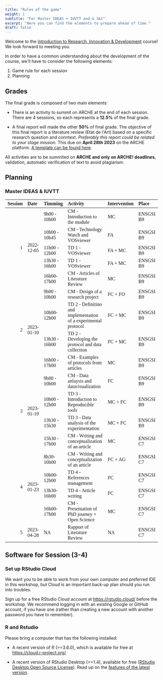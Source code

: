 ```yaml
---
title: "Rules of the game"
weight: 1
subtitle: "For Master IDEAS + IUVTT and & 3AI"
excerpt: "Here you can find the elements to prepare ahead of time."
draft: false
---
```

<script src="{{< blogdown/postref >}}index_files/clipboard/clipboard.min.js"></script>
<link href="{{< blogdown/postref >}}index_files/xaringanExtra-clipboard/xaringanExtra-clipboard.css" rel="stylesheet" />
<script src="{{< blogdown/postref >}}index_files/xaringanExtra-clipboard/xaringanExtra-clipboard.js"></script>
<script>window.xaringanExtraClipboard(null, {"button":"Copy Code","success":"Copied!","error":"Press Ctrl+C to Copy"})</script>
<script src="{{< blogdown/postref >}}index_files/kePrint/kePrint.js"></script>
<link href="{{< blogdown/postref >}}index_files/lightable/lightable.css" rel="stylesheet" />




Welcome to the [Introduction to Research, Innovation & Development](/) course! We look forward to meeting you.

In order to have a common understanding about the development of the course, we'll have to consider the following elements:

1. Game rule for each session
2. Planning


## Grades

The final grade is composed of two main elements:

- There is an activity to summit on ARCHE at the end of each session. There are 4 sessions, so each represents a **12.5%** of the final grade.

- A final report will made the other **50%** of final grade. The objective of this final report is a literature review (Etat de l'Art) based on a specific research question and conntext. *Preferably this report could be related to your stage mission.*
This due on **April 28th 2023** on the ARCHE platform. [A template can be found here](/Template-Article/Article-template.pdf).

All activities are to be summited on **ARCHE and only on ARCHE! deadlines**, validation, automatic verification of text to avoid plagiarism.


## Planning
### Master IDEAS & IUVTT




<table class=" lightable-classic" style="font-family: Cambria; width: auto !important; margin-left: auto; margin-right: auto;">
 <thead>
  <tr>
   <th style="text-align:right;"> Session </th>
   <th style="text-align:left;"> Date </th>
   <th style="text-align:left;"> Timming </th>
   <th style="text-align:left;"> Activity </th>
   <th style="text-align:left;"> Intervention </th>
   <th style="text-align:left;"> Place </th>
  </tr>
 </thead>
<tbody>
  <tr>
   <td style="text-align:right;vertical-align: middle !important;" rowspan="5"> 1 </td>
   <td style="text-align:left;vertical-align: middle !important;" rowspan="5"> 2022-12-05 </td>
   <td style="text-align:left;"> 9h00 - 10h00 </td>
   <td style="text-align:left;"> CM - Introduction to the module </td>
   <td style="text-align:left;"> MC </td>
   <td style="text-align:left;"> ENSGSI B9 </td>
  </tr>
  <tr>
   
   
   <td style="text-align:left;"> 10h00 - 10h45 </td>
   <td style="text-align:left;"> CM - Technology Watch and VOSviewer </td>
   <td style="text-align:left;"> FA </td>
   <td style="text-align:left;"> ENSGSI B9 </td>
  </tr>
  <tr>
   
   
   <td style="text-align:left;"> 11h00 - 12h00 </td>
   <td style="text-align:left;"> TD 1 - VOSviewer </td>
   <td style="text-align:left;"> FA + MC </td>
   <td style="text-align:left;"> ENSGSI B9 </td>
  </tr>
  <tr>
   
   
   <td style="text-align:left;"> 13h30 - 16h00 </td>
   <td style="text-align:left;"> TD 1 - VOSviewer </td>
   <td style="text-align:left;"> FA + MC </td>
   <td style="text-align:left;"> ENSGSI B9 </td>
  </tr>
  <tr>
   
   
   <td style="text-align:left;"> 16h00-17h00 </td>
   <td style="text-align:left;"> CM - Articles of Literature Review </td>
   <td style="text-align:left;"> MC </td>
   <td style="text-align:left;"> ENSGSI B9 </td>
  </tr>
  <tr>
   <td style="text-align:right;vertical-align: middle !important;" rowspan="4"> 2 </td>
   <td style="text-align:left;vertical-align: middle !important;" rowspan="4"> 2023-01-10 </td>
   <td style="text-align:left;"> 9h00 - 10h00 </td>
   <td style="text-align:left;"> CM - Design of a research project </td>
   <td style="text-align:left;"> FC + FO </td>
   <td style="text-align:left;"> ENSGSI B9 </td>
  </tr>
  <tr>
   
   
   <td style="text-align:left;"> 10h00-12h00 </td>
   <td style="text-align:left;"> TD 2 - Definitino and implementation of a experimental protocol </td>
   <td style="text-align:left;"> FC + MC </td>
   <td style="text-align:left;"> ENSGSI B9 </td>
  </tr>
  <tr>
   
   
   <td style="text-align:left;"> 13h30 - 16h00 </td>
   <td style="text-align:left;"> TD 2 - Developing the protocol and data collection </td>
   <td style="text-align:left;"> FC + MC </td>
   <td style="text-align:left;"> ENSGSI B9 </td>
  </tr>
  <tr>
   
   
   <td style="text-align:left;"> 16h00 - 17h00 </td>
   <td style="text-align:left;"> CM - Examples of protocols from articles </td>
   <td style="text-align:left;"> MC </td>
   <td style="text-align:left;"> ENSGSI B9 </td>
  </tr>
  <tr>
   <td style="text-align:right;vertical-align: middle !important;" rowspan="4"> 3 </td>
   <td style="text-align:left;vertical-align: middle !important;" rowspan="4"> 2023-01-19 </td>
   <td style="text-align:left;"> 9h00 - 10h00 </td>
   <td style="text-align:left;"> CM - Data anlaysis and datavisualization </td>
   <td style="text-align:left;"> FC </td>
   <td style="text-align:left;"> ENSGSI B9 </td>
  </tr>
  <tr>
   
   
   <td style="text-align:left;"> 10h00 - 12h00 </td>
   <td style="text-align:left;"> TD 3 - Introduction to Reproducible tools </td>
   <td style="text-align:left;"> MC + FC </td>
   <td style="text-align:left;"> ENSGSI B9 </td>
  </tr>
  <tr>
   
   
   <td style="text-align:left;"> 13h30 - 15h30 </td>
   <td style="text-align:left;"> TD 3 - Data analysis of the experimentation </td>
   <td style="text-align:left;"> MC + FC </td>
   <td style="text-align:left;"> ENSGSI B9 </td>
  </tr>
  <tr>
   
   
   <td style="text-align:left;"> 15h30 - 17h00 </td>
   <td style="text-align:left;"> CM - Writing and  conceptualization of an article </td>
   <td style="text-align:left;"> MC </td>
   <td style="text-align:left;"> ENSGSI C7 </td>
  </tr>
  <tr>
   <td style="text-align:right;vertical-align: middle !important;" rowspan="4"> 4 </td>
   <td style="text-align:left;vertical-align: middle !important;" rowspan="4"> 2023-01-23 </td>
   <td style="text-align:left;"> 8h30-10h00 </td>
   <td style="text-align:left;"> CM - Writing and  conceptualization of an article </td>
   <td style="text-align:left;"> FC + AG </td>
   <td style="text-align:left;"> ENSGSI C7 </td>
  </tr>
  <tr>
   
   
   <td style="text-align:left;"> 10h00-12h00 </td>
   <td style="text-align:left;"> TD 4 - References management </td>
   <td style="text-align:left;"> FC </td>
   <td style="text-align:left;"> ENSGSI C7 </td>
  </tr>
  <tr>
   
   
   <td style="text-align:left;"> 13h30-16h00 </td>
   <td style="text-align:left;"> TD 4 - Article writing </td>
   <td style="text-align:left;"> FC </td>
   <td style="text-align:left;"> ENSGSI C7 </td>
  </tr>
  <tr>
   
   
   <td style="text-align:left;"> 16h00-17h00 </td>
   <td style="text-align:left;"> CM - Presentation of PhD journey + Open Science </td>
   <td style="text-align:left;"> MC </td>
   <td style="text-align:left;"> ENSGSI C7 </td>
  </tr>
  <tr>
   <td style="text-align:right;"> 5 </td>
   <td style="text-align:left;"> 2023-04-28 </td>
   <td style="text-align:left;"> NA </td>
   <td style="text-align:left;"> Rapport of Literature Review </td>
   <td style="text-align:left;"> NA </td>
   <td style="text-align:left;"> ENSGSI C7 </td>
  </tr>
</tbody>
</table>


## Software for Session (3-4)

### Set up RStudio Cloud

We want you to be able to work from your own computer and preferred IDE in this workshop, but Cloud is an important back-up plan should you run into troubles.

Sign up for a free RStudio Cloud account at https://rstudio.cloud/ before the workshop. We recommend logging in with an existing Google or GitHub account, if you have one (rather than creating a new account with another password you have to remember). 



### R and Rstudio
Please bring a computer that has the following installed:

- A recent version of R (>=3.6.0), which is available for free at https://cloud.r-project.org/
    
- A recent version of RStudio Desktop (>=1.4), available for free ([RStudio Desktop Open Source License](https://www.rstudio.com/products/rstudio/download/#download)). Read up on the [features of the latest version](https://blog.rstudio.com/2021/01/19/announcing-rstudio-1-4/).
    


